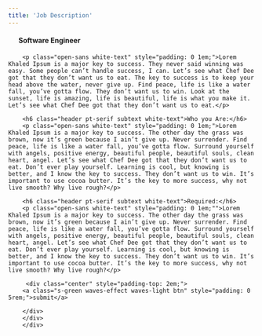 ```yaml
---
title: 'Job Description'
---
```


<div class="section no-pad-bot" id="index-banner">
    <div class="container">
      <h4 class="header pt-serif white-text" style="padding-left: 1.5em;">Software Engineer</h4>
      <div class="container-inner">
         <div class="section">
         
        <p class="open-sans white-text" style="padding: 0 1em;">Lorem Khaled Ipsum is a major key to success. They never said winning was easy. Some people can’t handle success, I can. Let’s see what Chef Dee got that they don’t want us to eat. The key to success is to keep your head above the water, never give up. Find peace, life is like a water fall, you’ve gotta flow. They don’t want us to win. Look at the sunset, life is amazing, life is beautiful, life is what you make it. Let’s see what Chef Dee got that they don’t want us to eat.</p>

        <h6 class="header pt-serif subtext white-text">Who you Are:</h6>
        <p class="open-sans white-text" style="padding: 0 1em;">Lorem Khaled Ipsum is a major key to success. The other day the grass was brown, now it’s green because I ain’t give up. Never surrender. Find peace, life is like a water fall, you’ve gotta flow. Surround yourself with angels, positive energy, beautiful people, beautiful souls, clean heart, angel. Let’s see what Chef Dee got that they don’t want us to eat. Don’t ever play yourself. Learning is cool, but knowing is better, and I know the key to success. They don’t want us to win. It’s important to use cocoa butter. It’s the key to more success, why not live smooth? Why live rough?</p>

        <h6 class="header pt-serif subtext white-text">Required:</h6>
        <p class="open-sans white-text" style="padding: 0 1em;"">Lorem Khaled Ipsum is a major key to success. The other day the grass was brown, now it’s green because I ain’t give up. Never surrender. Find peace, life is like a water fall, you’ve gotta flow. Surround yourself with angels, positive energy, beautiful people, beautiful souls, clean heart, angel. Let’s see what Chef Dee got that they don’t want us to eat. Don’t ever play yourself. Learning is cool, but knowing is better, and I know the key to success. They don’t want us to win. It’s important to use cocoa butter. It’s the key to more success, why not live smooth? Why live rough?</p>

         <div class="center" style="padding-top: 2em;">
        <a class="s-green waves-effect waves-light btn" style="padding: 0 5rem;">submit</a>

        </div>  
        </div>
        </div>
  </div>